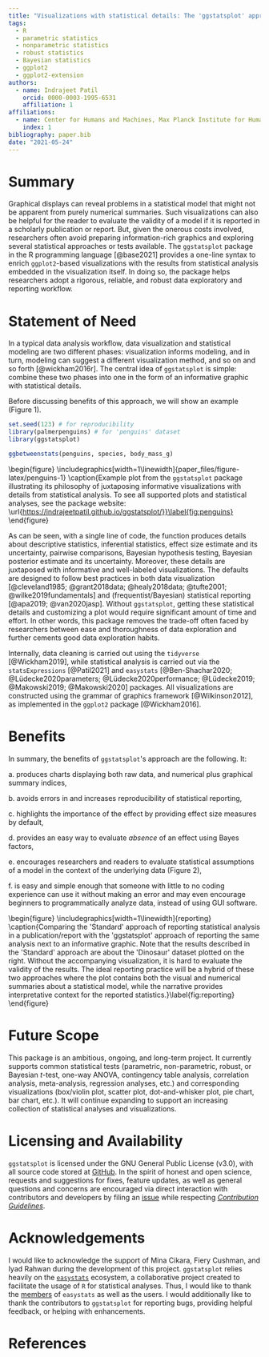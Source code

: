 ```yaml
---
title: "Visualizations with statistical details: The 'ggstatsplot' approach"
tags:
  - R
  - parametric statistics
  - nonparametric statistics
  - robust statistics
  - Bayesian statistics
  - ggplot2
  - ggplot2-extension
authors:
  - name: Indrajeet Patil
    orcid: 0000-0003-1995-6531
    affiliation: 1
affiliations:
  - name: Center for Humans and Machines, Max Planck Institute for Human Development, Berlin, Germany
    index: 1
bibliography: paper.bib
date: "2021-05-24"
---
```




# Summary

Graphical displays can reveal problems in a statistical model that might not be
apparent from purely numerical summaries. Such visualizations can also be
helpful for the reader to evaluate the validity of a model if it is reported in
a scholarly publication or report. But, given the onerous costs involved,
researchers often avoid preparing information-rich graphics and exploring
several statistical approaches or tests available. The `ggstatsplot` package in
the R programming language [@base2021] provides a one-line syntax to enrich
`ggplot2`-based visualizations with the results from statistical analysis
embedded in the visualization itself. In doing so, the package helps researchers
adopt a rigorous, reliable, and robust data exploratory and reporting workflow.

# Statement of Need

In a typical data analysis workflow, data visualization and statistical modeling
are two different phases: visualization informs modeling, and in turn, modeling
can suggest a different visualization method, and so on and so forth
[@wickham2016r]. The central idea of `ggstatsplot` is simple: combine these two
phases into one in the form of an informative graphic with statistical details.

Before discussing benefits of this approach, we will show an example (Figure
1).


```r
set.seed(123) # for reproducibility
library(palmerpenguins) # for 'penguins' dataset
library(ggstatsplot)

ggbetweenstats(penguins, species, body_mass_g)
```

\begin{figure}
\includegraphics[width=1\linewidth]{paper_files/figure-latex/penguins-1} \caption{Example plot from the `ggstatsplot` package illustrating its philosophy of juxtaposing informative visualizations with details from statistical analysis. To see all supported plots and statistical analyses, see the package website: \url{https://indrajeetpatil.github.io/ggstatsplot/}}\label{fig:penguins}
\end{figure}

As can be seen, with a single line of code, the function produces details about
descriptive statistics, inferential statistics, effect size estimate and its
uncertainty, pairwise comparisons, Bayesian hypothesis testing, Bayesian
posterior estimate and its uncertainty. Moreover, these details are juxtaposed
with informative and well-labeled visualizations. The defaults are designed to
follow best practices in both data visualization [@cleveland1985;
@grant2018data; @healy2018data; @tufte2001; @wilke2019fundamentals] and
(frequentist/Bayesian) statistical reporting [@apa2019; @van2020jasp]. Without
`ggstatsplot`, getting these statistical details and customizing a plot would
require significant amount of time and effort. In other words, this package
removes the trade-off often faced by researchers between ease and thoroughness
of data exploration and further cements good data exploration habits.

Internally, data cleaning is carried out using the `tidyverse` [@Wickham2019],
while statistical analysis is carried out via the `statsExpressions`
[@Patil2021] and `easystats` [@Ben-Shachar2020; @Lüdecke2020parameters;
@Lüdecke2020performance;
@Lüdecke2019; @Makowski2019; @Makowski2020] packages. All visualizations are
constructed using the grammar of graphics framework [@Wilkinson2012], as
implemented in the `ggplot2` package [@Wickham2016].

# Benefits

In summary, the benefits of `ggstatsplot`'s approach are the following. It:

a. produces charts displaying both raw data, and numerical plus graphical
   summary indices,

b. avoids errors in and increases reproducibility of statistical reporting,

c. highlights the importance of the effect by providing effect size measures by
   default,

d. provides an easy way to evaluate *absence* of an effect using Bayes factors,

e. encourages researchers and readers to evaluate statistical assumptions of a
model in the context of the underlying data (Figure 2),

f. is easy and simple enough that someone with little to no coding experience
   can use it without making an error and may even encourage beginners to
   programmatically analyze data, instead of using GUI software.

\begin{figure}
\includegraphics[width=1\linewidth]{reporting} \caption{Comparing the 'Standard' approach of reporting statistical analysis in a publication/report with the 'ggstatsplot' approach of reporting the same analysis next to an informative graphic. Note that the results described in the 'Standard' approach are about the 'Dinosaur' dataset plotted on the right. Without the accompanying visualization, it is hard to evaluate the validity of the results. The ideal reporting practice will be a hybrid of these two approaches where the plot contains both the visual and numerical summaries about a statistical model, while the narrative provides interpretative context for the reported statistics.}\label{fig:reporting}
\end{figure}

# Future Scope

This package is an ambitious, ongoing, and long-term project. It currently
supports common statistical tests (parametric, non-parametric, robust, or
Bayesian *t*-test, one-way ANOVA, contingency table analysis, correlation
analysis, meta-analysis, regression analyses, etc.) and corresponding
visualizations (box/violin plot, scatter plot, dot-and-whisker plot, pie chart,
bar chart, etc.). It will continue expanding to support an increasing
collection of statistical analyses and visualizations.

# Licensing and Availability

`ggstatsplot` is licensed under the GNU General Public License (v3.0), with all
source code stored at [GitHub](https://github.com/IndrajeetPatil/ggstatsplot/).
In the spirit of honest and open science, requests and suggestions for fixes,
feature updates, as well as general questions and concerns are encouraged via
direct interaction with contributors and developers by filing an
[issue](https://github.com/IndrajeetPatil/ggstatsplot/issues) while respecting
[*Contribution
Guidelines*](https://indrajeetpatil.github.io/ggstatsplot/CONTRIBUTING.html).

# Acknowledgements

I would like to acknowledge the support of Mina Cikara, Fiery Cushman, and Iyad
Rahwan during the development of this project. `ggstatsplot` relies heavily on
the [`easystats`](https://github.com/easystats/easystats) ecosystem, a
collaborative project created to facilitate the usage of `R` for statistical
analyses. Thus, I would like to thank the
[members](https://github.com/orgs/easystats/people) of `easystats` as well as
the users. I would additionally like to thank the contributors to `ggstatsplot`
for reporting bugs, providing helpful feedback, or helping with enhancements.

# References

